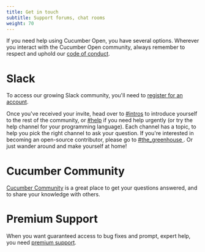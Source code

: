 ```yaml
---
title: Get in touch
subtitle: Support forums, chat rooms
weight: 70
---
```


If you need help using Cucumber Open, you have several options.
Wherever you interact with the Cucumber Open community, always remember to respect and uphold our [code of conduct](https://github.com/cucumber/cucumber/blob/master/CODE_OF_CONDUCT.md).

# Slack

To access our growing Slack community, you'll need to [register for an account](https://cucumberbdd-slack-invite.herokuapp.com/).

Once you've received your invite, head over to [#intros](https://cucumberbdd.slack.com/messages/C5WD8SA21) to introduce yourself to the rest of the community, or [#help](https://cucumberbdd.slack.com/messages/C60TKS3SL/) if you need help urgently (or try the help channel for your programming language).
Each channel has a topic, to help you pick the right channel to ask your question.
If you're interested in becoming an open-source contributor, please go to [#the_greenhouse ](https://cucumberbdd.slack.com/messages/C60FTHJ22/). Or just wander around and make yourself at home!

# Cucumber Community
[Cucumber Community](https://community.smartbear.com/t5/Cucumber-Open/bd-p/CucumberOS) is a great place to get your questions answered, and to share your knowledge with others.

# Premium Support

When you want guaranteed access to bug fixes and prompt, expert help, you need [premium support](mailto:sales@cucumber.io).
